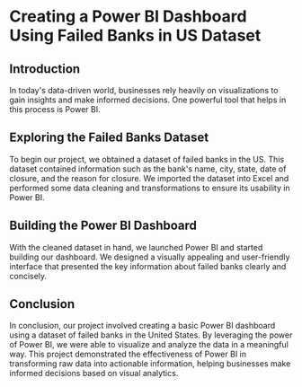 # Creating a Power BI Dashboard Using Failed Banks in US Dataset

## Introduction

In today's data-driven world, businesses rely heavily on visualizations to gain insights and make informed decisions. One powerful tool that helps in this process is Power BI. 
## Exploring the Failed Banks Dataset

To begin our project, we obtained a dataset of failed banks in the US. This dataset contained information such as the bank's name, city, state, date of closure, and the reason for closure. We imported the dataset into Excel and performed some data cleaning and transformations to ensure its usability in Power BI.

## Building the Power BI Dashboard

With the cleaned dataset in hand, we launched Power BI and started building our dashboard. We designed a visually appealing and user-friendly interface that presented the key information about failed banks clearly and concisely.

## Conclusion

In conclusion, our project involved creating a basic Power BI dashboard using a dataset of failed banks in the United States. By leveraging the power of Power BI, we were able to visualize and analyze the data in a meaningful way. This project demonstrated the effectiveness of Power BI in transforming raw data into actionable information, helping businesses make informed decisions based on visual analytics.

